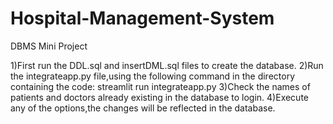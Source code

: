 # Hospital-Management-System
DBMS Mini Project

1)First run the DDL.sql and insertDML.sql files to create the database.
2)Run the integrateapp.py file,using the following command in the directory containing the code:
  streamlit run integrateapp.py
3)Check the names of patients and doctors already existing in the database to login.
4)Execute any of the options,the changes will be reflected in the database.
